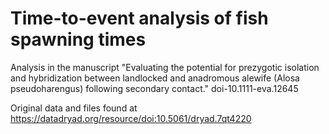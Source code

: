 # Time-to-event analysis of fish spawning times

Analysis in the manuscript "Evaluating the potential for prezygotic isolation and hybridization between landlocked and anadromous alewife (Alosa pseudoharengus) following secondary contact." doi-10.1111-eva.12645

Original data and files found at https://datadryad.org/resource/doi:10.5061/dryad.7qt4220
